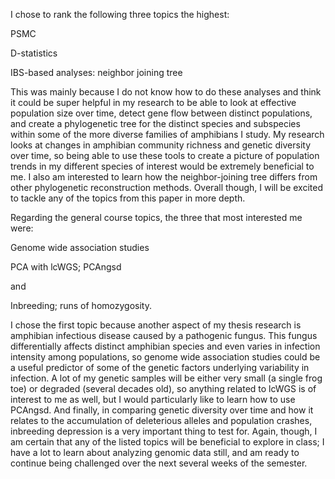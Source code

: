 I chose to rank the following three topics the highest:

PSMC

D-statistics

IBS-based analyses: neighbor joining tree

This was mainly because I do not know how to do these analyses and think it could be super helpful in my research to be able to look at effective population size over time, detect gene flow between distinct populations, and create a phylogenetic tree for the distinct species and subspecies within some of the more diverse families of amphibians I study. My research looks at changes in amphibian community richness and genetic diversity over time, so being able to use these tools to create a picture of population trends in my different species of interest would be extremely beneficial to me. I also am interested to learn how the neighbor-joining tree differs from other phylogenetic reconstruction methods. Overall though, I will be excited to tackle any of the topics from this paper in more depth.


Regarding the general course topics, the three that most interested me were:

Genome wide association studies

PCA with lcWGS; PCAngsd

and

Inbreeding; runs of homozygosity.

I chose the first topic because another aspect of my thesis research is amphibian infectious disease caused by a pathogenic fungus. This fungus differentially affects distinct amphibian species and even varies in infection intensity among populations, so genome wide association studies could be a useful predictor of some of the genetic factors underlying variability in infection. A lot of my genetic samples will be either very small (a single frog toe) or degraded (several decades old), so anything related to lcWGS is of interest to me as well, but I would particularly like to learn how to use PCAngsd. And finally, in comparing genetic diversity over time and how it relates to the accumulation of deleterious alleles and population crashes, inbreeding depression is a very important thing to test for. Again, though, I am certain that any of the listed topics will be beneficial to explore in class; I have a lot to learn about analyzing genomic data still, and am ready to continue being challenged over the next several weeks of the semester.
